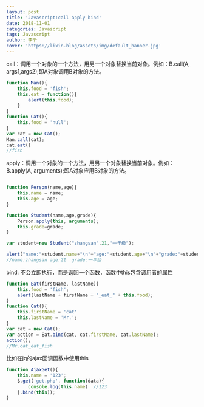 ```yaml
---
layout: post
title: 'Javascript:call apply bind'
date: 2018-11-01
categories: Javascript
tags: Javascript
author: 李昕
cover: 'https://lixin.blog/assets/img/default_banner.jpg'
---
```


call：调用一个对象的一个方法，用另一个对象替换当前对象。例如：B.call(A, args1,args2);即A对象调用B对象的方法。

```js
function Man(){
    this.food = 'fish';
    this.eat = function(){
        alert(this.food);
    }
}
function Cat(){
    this.food = 'null';
}
var cat = new Cat();
Man.call(cat);
cat.eat()
//fish
```
apply：调用一个对象的一个方法，用另一个对象替换当前对象。例如：B.apply(A, arguments);即A对象应用B对象的方法。

```js

function Person(name,age){
    this.name = name;
    this.age = age;
}

function Student(name,age,grade){
    Person.apply(this, arguments);
    this.grade=grade;
}

var student=new Student("zhangsan",21,"一年级");

alert("name:"+student.name+"\n"+"age:"+student.age+"\n"+"grade:"+student.grade);
//name:zhangsan age:21  grade:一年级
```

bind: 不会立即执行，而是返回一个函数，函数中this包含调用者的属性

```js
function Eat(firstName, lastName){
    this.food = 'fish';
    alert(lastName + firstName + "_eat_" + this.food);
}
function Cat(){
    this.firstName = 'cat'
    this.lastName = 'Mr.';
}
var cat = new Cat(); 
var action = Eat.bind(cat, cat.firstName, cat.lastName);
action();
//Mr.cat_eat_fish
```
比如在jq的ajax回调函数中使用this

```js
function AjaxGet(){
    this.name = '123';
    $.get('get.php', function(data){
        console.log(this.name)  //123
    }.bind(this));
}
```